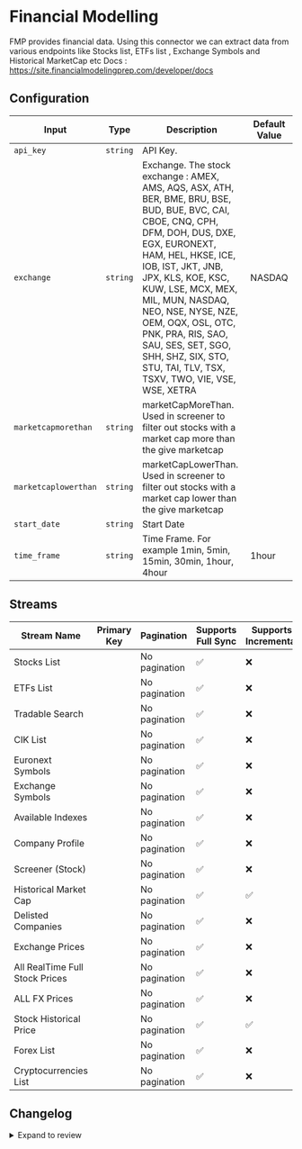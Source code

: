 # Financial Modelling
FMP provides financial data.
Using this connector we can extract data from various endpoints like Stocks list, ETFs list , Exchange Symbols and Historical MarketCap etc
Docs : https://site.financialmodelingprep.com/developer/docs

## Configuration

| Input | Type | Description | Default Value |
|-------|------|-------------|---------------|
| `api_key` | `string` | API Key.  |  |
| `exchange` | `string` | Exchange. The stock exchange : AMEX, AMS, AQS, ASX, ATH, BER, BME, BRU, BSE, BUD, BUE, BVC, CAI, CBOE, CNQ, CPH, DFM, DOH, DUS, DXE, EGX, EURONEXT, HAM, HEL, HKSE, ICE, IOB, IST, JKT, JNB, JPX, KLS, KOE, KSC, KUW, LSE, MCX, MEX, MIL, MUN, NASDAQ, NEO, NSE, NYSE, NZE, OEM, OQX, OSL, OTC, PNK, PRA, RIS, SAO, SAU, SES, SET, SGO, SHH, SHZ, SIX, STO, STU, TAI, TLV, TSX, TSXV, TWO, VIE, VSE, WSE, XETRA | NASDAQ |
| `marketcapmorethan` | `string` | marketCapMoreThan. Used in screener to filter out stocks with a market cap more than the give marketcap |  |
| `marketcaplowerthan` | `string` | marketCapLowerThan. Used in screener to filter out stocks with a market cap lower than the give marketcap |  |
| `start_date` | `string` | Start Date |  |
| `time_frame` | `string` | Time Frame. For example 1min, 5min, 15min, 30min, 1hour, 4hour | 1hour |

## Streams
| Stream Name | Primary Key | Pagination | Supports Full Sync | Supports Incremental |
|-------------|-------------|------------|---------------------|----------------------|
| Stocks List |  | No pagination | ✅ |  ❌  |
| ETFs List |  | No pagination | ✅ |  ❌  |
| Tradable Search  |  | No pagination | ✅ |  ❌  |
| CIK List |  | No pagination | ✅ |  ❌  |
| Euronext Symbols |  | No pagination | ✅ |  ❌  |
| Exchange Symbols |  | No pagination | ✅ |  ❌  |
| Available Indexes |  | No pagination | ✅ |  ❌  |
| Company Profile |  | No pagination | ✅ |  ❌  |
| Screener (Stock) |  | No pagination | ✅ |  ❌  |
| Historical Market Cap |  | No pagination | ✅ |  ✅  |
| Delisted Companies |  | No pagination | ✅ |  ❌  |
| Exchange Prices |  | No pagination | ✅ |  ❌  |
| All RealTime Full Stock Prices |  | No pagination | ✅ |  ❌  |
| ALL FX Prices |  | No pagination | ✅ |  ❌  |
| Stock Historical Price |  | No pagination | ✅ |  ✅  |
| Forex List |  | No pagination | ✅ |  ❌  |
| Cryptocurrencies List |  | No pagination | ✅ |  ❌  |

## Changelog

<details>
  <summary>Expand to review</summary>

| Version          | Date              | Pull Request | Subject        |
|------------------|-------------------|--------------|----------------|
| 0.0.23 | 2025-06-14 | [61188](https://github.com/airbytehq/airbyte/pull/61188) | Update dependencies |
| 0.0.22 | 2025-05-24 | [60367](https://github.com/airbytehq/airbyte/pull/60367) | Update dependencies |
| 0.0.21 | 2025-05-10 | [59988](https://github.com/airbytehq/airbyte/pull/59988) | Update dependencies |
| 0.0.20 | 2025-05-03 | [58852](https://github.com/airbytehq/airbyte/pull/58852) | Update dependencies |
| 0.0.19 | 2025-04-19 | [58332](https://github.com/airbytehq/airbyte/pull/58332) | Update dependencies |
| 0.0.18 | 2025-04-12 | [57822](https://github.com/airbytehq/airbyte/pull/57822) | Update dependencies |
| 0.0.17 | 2025-04-05 | [57232](https://github.com/airbytehq/airbyte/pull/57232) | Update dependencies |
| 0.0.16 | 2025-03-29 | [56517](https://github.com/airbytehq/airbyte/pull/56517) | Update dependencies |
| 0.0.15 | 2025-03-22 | [55983](https://github.com/airbytehq/airbyte/pull/55983) | Update dependencies |
| 0.0.14 | 2025-03-08 | [54984](https://github.com/airbytehq/airbyte/pull/54984) | Update dependencies |
| 0.0.13 | 2025-02-22 | [54436](https://github.com/airbytehq/airbyte/pull/54436) | Update dependencies |
| 0.0.12 | 2025-02-15 | [53730](https://github.com/airbytehq/airbyte/pull/53730) | Update dependencies |
| 0.0.11 | 2025-02-08 | [53325](https://github.com/airbytehq/airbyte/pull/53325) | Update dependencies |
| 0.0.10 | 2025-02-01 | [52796](https://github.com/airbytehq/airbyte/pull/52796) | Update dependencies |
| 0.0.9 | 2025-01-25 | [52305](https://github.com/airbytehq/airbyte/pull/52305) | Update dependencies |
| 0.0.8 | 2025-01-18 | [51634](https://github.com/airbytehq/airbyte/pull/51634) | Update dependencies |
| 0.0.7 | 2025-01-11 | [51064](https://github.com/airbytehq/airbyte/pull/51064) | Update dependencies |
| 0.0.6 | 2024-12-28 | [50524](https://github.com/airbytehq/airbyte/pull/50524) | Update dependencies |
| 0.0.5 | 2024-12-21 | [50060](https://github.com/airbytehq/airbyte/pull/50060) | Update dependencies |
| 0.0.4 | 2024-12-14 | [49516](https://github.com/airbytehq/airbyte/pull/49516) | Update dependencies |
| 0.0.3 | 2024-12-12 | [49157](https://github.com/airbytehq/airbyte/pull/49157) | Update dependencies |
| 0.0.2 | 2024-11-04 | [48299](https://github.com/airbytehq/airbyte/pull/48299) | Update dependencies |
| 0.0.1 | 2024-10-22 | | Initial release by [@ombhardwajj](https://github.com/ombhardwajj) via Connector Builder |

</details>
